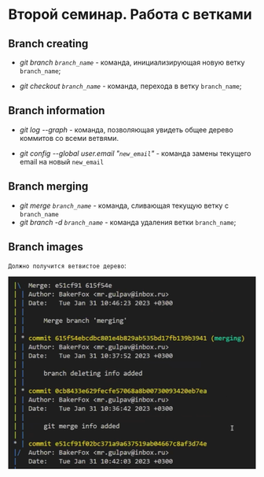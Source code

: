 # Второй семинар. Работа с ветками

## Branch creating

* *git branch `branch_name`* - команда, инициализирующая новую ветку `branch_name`;

* *git checkout `branch_name`* - команда, перехода в ветку `branch_name`;

## Branch information

* *git log --graph* - команда, позволяющая увидеть общее дерево коммитов со всеми ветвями.

* *git config --global user.email "`new_email`"* - команда замены текущего email на новый `new_email`

## Branch merging

* *git merge `branch_name`* - команда, сливающая текущую ветку с `branch_name`
* *git branch -d `branch_name`* - команда удаления ветки `branch_name`;

## Branch images

`Должно получится ветвистое дерево`:

![tree](branched_tree.png)

